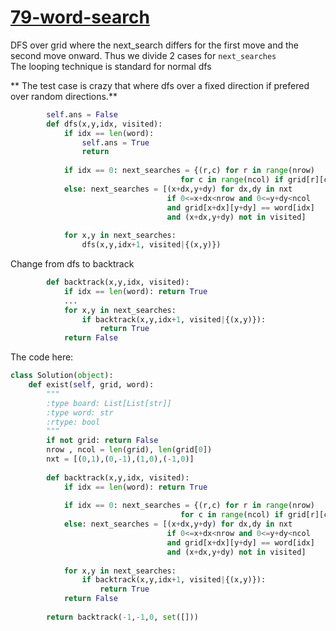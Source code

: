 # [79-word-search](https://leetcode.com/problems/word-search/)

DFS over grid where the next_search differs for the first move and the second move onward. Thus we divide 2 cases for `next_searches`   
The looping technique is standard for normal dfs   

** The test case is crazy that where dfs over a fixed direction if prefered over random directions.**   


```python
        self.ans = False
        def dfs(x,y,idx, visited):
            if idx == len(word): 
                self.ans = True
                return 
            
            if idx == 0: next_searches = {(r,c) for r in range(nrow) 
                                      for c in range(ncol) if grid[r][c] == word[0]}
            else: next_searches = [(x+dx,y+dy) for dx,dy in nxt
                                   if 0<=x+dx<nrow and 0<=y+dy<ncol 
                                   and grid[x+dx][y+dy] == word[idx]
                                   and (x+dx,y+dy) not in visited]
            
            for x,y in next_searches:
                dfs(x,y,idx+1, visited|{(x,y)})
```

Change from dfs to backtrack   

```python
        def backtrack(x,y,idx, visited):
            if idx == len(word): return True
            ...
            for x,y in next_searches:
                if backtrack(x,y,idx+1, visited|{(x,y)}): 
                    return True
            return False
```

The code here:   

```python
class Solution(object):
    def exist(self, grid, word):
        """
        :type board: List[List[str]]
        :type word: str
        :rtype: bool
        """
        if not grid: return False
        nrow , ncol = len(grid), len(grid[0])        
        nxt = [(0,1),(0,-1),(1,0),(-1,0)]
        
        def backtrack(x,y,idx, visited):
            if idx == len(word): return True
            
            if idx == 0: next_searches = {(r,c) for r in range(nrow) 
                                      for c in range(ncol) if grid[r][c] == word[0]}
            else: next_searches = [(x+dx,y+dy) for dx,dy in nxt
                                   if 0<=x+dx<nrow and 0<=y+dy<ncol 
                                   and grid[x+dx][y+dy] == word[idx]
                                   and (x+dx,y+dy) not in visited]
            
            for x,y in next_searches:
                if backtrack(x,y,idx+1, visited|{(x,y)}): 
                    return True
            return False
        
        return backtrack(-1,-1,0, set([]))
```


